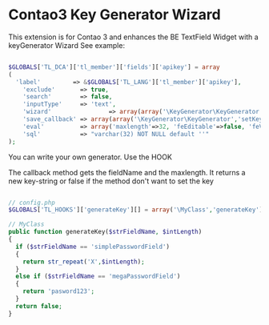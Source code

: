# Contao3 Key Generator Wizard

This extension is for Contao 3 and enhances the BE TextField Widget with a keyGenerator Wizard
See example:

```php

$GLOBALS['TL_DCA']['tl_member']['fields']['apikey'] = array
(
  'label'         => &$GLOBALS['TL_LANG']['tl_member']['apikey'],
	'exclude'       => true,
	'search'        => false,
	'inputType'     => 'text',
	'wizard'				=> array(array('\KeyGenerator\KeyGenerator','getWizard')),
	'save_callback'	=> array(array('\KeyGenerator\KeyGenerator','setKeyIfEmpty')),
	'eval'          => array('maxlength'=>32, 'feEditable'=>false, 'feViewable'=>false, 'feGroup'=>'rpc', 'tl_class'=>'w50 wizard'),
	'sql'           => "varchar(32) NOT NULL default ''"
);

```

You can write your own generator. Use the HOOK

The callback method gets the fieldName and the maxlength. It returns a new key-string or false if the method don't want to set the key

```php

// config.php
$GLOBALS['TL_HOOKS']['generateKey'][] = array('\MyClass','generateKey');

// MyClass
public function generateKey($strFieldName, $intLength)
{
  if ($strFieldName == 'simplePasswordField')
  {
    return str_repeat('X',$intLength);
  }
  else if ($strFieldName == 'megaPasswordField')
  {
    return 'pasword123';
  }
  return false;
}
```

